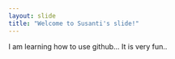 ```yaml
---
layout: slide
title: "Welcome to Susanti's slide!"
---
```


I am  learning how to use github...
It is very fun..

